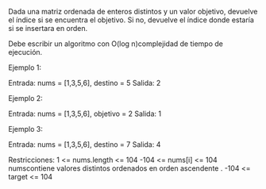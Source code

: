 Dada una matriz ordenada de enteros distintos y un valor objetivo, devuelve el índice si se encuentra el objetivo. Si no, devuelve el índice donde estaría si se insertara en orden.

Debe escribir un algoritmo con  O(log n)complejidad de tiempo de ejecución.

Ejemplo 1:

Entrada: nums = [1,3,5,6], destino = 5
 Salida: 2


Ejemplo 2:

Entrada: nums = [1,3,5,6], objetivo = 2
 Salida: 1


Ejemplo 3:

Entrada: nums = [1,3,5,6], destino = 7
 Salida: 4
 

Restricciones:
1 <= nums.length <= 104
-104 <= nums[i] <= 104
numscontiene valores distintos ordenados en orden ascendente .
-104 <= target <= 104